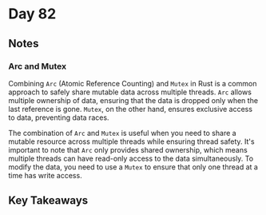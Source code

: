# Day 82

## Notes

### Arc and Mutex

Combining `Arc` (Atomic Reference Counting) and `Mutex` in Rust is a common approach to safely share mutable data across multiple threads. `Arc` allows multiple ownership of data, ensuring that the data is dropped only when the last reference is gone. `Mutex`, on the other hand, ensures exclusive access to data, preventing data races.

The combination of `Arc` and `Mutex` is useful when you need to share a mutable resource across multiple threads while ensuring thread safety. It's important to note that `Arc` only provides shared ownership, which means multiple threads can have read-only access to the data simultaneously. To modify the data, you need to use a `Mutex` to ensure that only one thread at a time has write access.


## Key Takeaways
